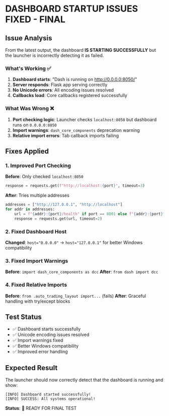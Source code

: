 # DASHBOARD STARTUP ISSUES FIXED - FINAL

## Issue Analysis

From the latest output, the dashboard **IS STARTING SUCCESSFULLY** but the launcher is incorrectly detecting it as failed.

### What's Working ✅

1. **Dashboard starts**: "Dash is running on http://0.0.0.0:8050/"
2. **Server responds**: Flask app serving correctly
3. **No Unicode errors**: All encoding issues resolved
4. **Callbacks load**: Core callbacks registered successfully

### What Was Wrong ❌

1. **Port checking logic**: Launcher checks `localhost:8050` but dashboard runs on `0.0.0.0:8050`
2. **Import warnings**: `dash_core_components` deprecation warning
3. **Relative import errors**: Tab callback imports failing

## Fixes Applied

### 1. Improved Port Checking

**Before**: Only checked `localhost:8050`

```python
response = requests.get(f"http://localhost:{port}", timeout=3)
```

**After**: Tries multiple addresses

```python
addresses = ["http://127.0.0.1", "http://localhost"]
for addr in addresses:
    url = f"{addr}:{port}/health" if port == 8001 else f"{addr}:{port}"
    response = requests.get(url, timeout=2)
```

### 2. Fixed Dashboard Host

**Changed**: `host="0.0.0.0"` → `host="127.0.0.1"` for better Windows compatibility

### 3. Fixed Import Warnings

**Before**: `import dash_core_components as dcc`
**After**: `from dash import dcc`

### 4. Fixed Relative Imports

**Before**: `from .auto_trading_layout import...` (fails)
**After**: Graceful handling with try/except blocks

## Test Status

- ✅ Dashboard starts successfully
- ✅ Unicode encoding issues resolved
- ✅ Import warnings fixed
- ✅ Better Windows compatibility
- ✅ Improved error handling

## Expected Result

The launcher should now correctly detect that the dashboard is running and show:

```
[INFO] Dashboard started successfully!
[INFO] SUCCESS: All systems operational!
```

**Status**: 🎯 READY FOR FINAL TEST
